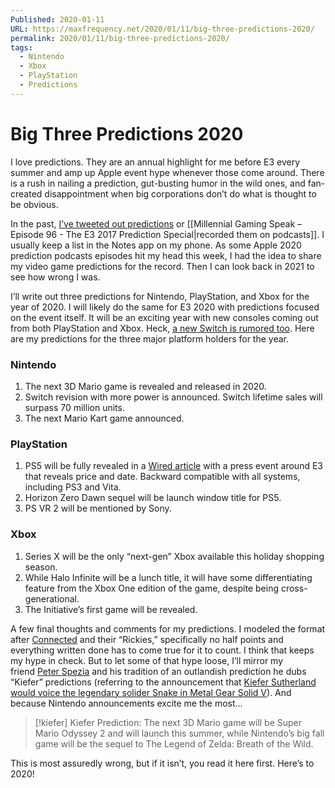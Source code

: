 ```yaml
---
Published: 2020-01-11
URL: https://maxfrequency.net/2020/01/11/big-three-predictions-2020/
permalink: 2020/01/11/big-three-predictions-2020/
tags:
  - Nintendo
  - Xbox
  - PlayStation
  - Predictions
---
```

# Big Three Predictions 2020

I love predictions. They are an annual highlight for me before E3 every summer and amp up Apple event hype whenever those come around. There is a rush in nailing a prediction, gut-busting humor in the wild ones, and fan-created disappointment when big corporations don’t do what is thought to be obvious.

In the past, [I’ve tweeted out predictions](https://twitter.com/MaxRoberts143/status/1138150092463136769?s=20) or [[Millennial Gaming Speak – Episode 96 - The E3 2017 Prediction Special|recorded them on podcasts]]. I usually keep a list in the Notes app on my phone. As some Apple 2020 prediction podcasts episodes hit my head this week, I had the idea to share my video game predictions for the record. Then I can look back in 2021 to see how wrong I was.

I’ll write out three predictions for Nintendo, PlayStation, and Xbox for the year of 2020. I will likely do the same for E3 2020 with predictions focused on the event itself. It will be an exciting year with new consoles coming out from both PlayStation and Xbox. Heck, [a new Switch is rumored too](https://www.polygon.com/nintendo-switch/2020/1/6/21051666/new-nintendo-switch-model-2020-release-date). Here are my predictions for the three major platform holders for the year.

### Nintendo

1. The next 3D Mario game is revealed and released in 2020.
2. Switch revision with more power is announced. Switch lifetime sales will surpass 70 million units.
3. The next Mario Kart game announced.

### PlayStation

1. PS5 will be fully revealed in a [Wired article](https://www.wired.com/story/exclusive-playstation-5/) with a press event around E3 that reveals price and date. Backward compatible with all systems, including PS3 and Vita. 
2. Horizon Zero Dawn sequel will be launch window title for PS5.
3. PS VR 2 will be mentioned by Sony.

### Xbox

1. Series X will be the only “next-gen” Xbox available this holiday shopping season.
2. While Halo Infinite will be a lunch title, it will have some differentiating feature from the Xbox One edition of the game, despite being cross-generational.
3. The Initiative’s first game will be revealed.

A few final thoughts and comments for my predictions. I modeled the format after [Connected](https://www.relay.fm/connected) and their “Rickies,” specifically no half points and everything written done has to come true for it to count. I think that keeps my hype in check. But to let some of that hype loose, I’ll mirror my friend [Peter Spezia](https://twitter.com/petespeakeasy) and his tradition of an outlandish prediction he dubs “Kiefer” predictions (referring to the announcement that [Kiefer Sutherland would voice the legendary solider Snake in Metal Gear Solid V](https://www.polygon.com/2013/6/6/4402766/metal-gear-solid-5-snake-big-boss-voice-actor-revealed)). And because Nintendo announcements excite me the most…

> [!kiefer] Kiefer Prediction:
> The next 3D Mario game will be Super Mario Odyssey 2 and will launch this summer, while Nintendo’s big fall game will be the sequel to The Legend of Zelda: Breath of the Wild.

This is most assuredly wrong, but if it isn’t, you read it here first. Here’s to 2020!